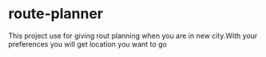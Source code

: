 # route-planner
This project use for giving rout planning when you are in new city.With your preferences  you will get location you want to go
